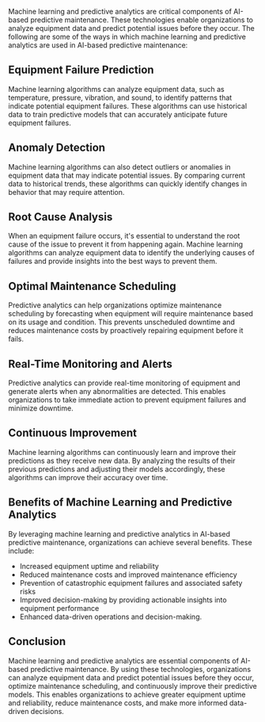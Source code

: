 
Machine learning and predictive analytics are critical components of AI-based predictive maintenance. These technologies enable organizations to analyze equipment data and predict potential issues before they occur. The following are some of the ways in which machine learning and predictive analytics are used in AI-based predictive maintenance:

Equipment Failure Prediction
----------------------------

Machine learning algorithms can analyze equipment data, such as temperature, pressure, vibration, and sound, to identify patterns that indicate potential equipment failures. These algorithms can use historical data to train predictive models that can accurately anticipate future equipment failures.

Anomaly Detection
-----------------

Machine learning algorithms can also detect outliers or anomalies in equipment data that may indicate potential issues. By comparing current data to historical trends, these algorithms can quickly identify changes in behavior that may require attention.

Root Cause Analysis
-------------------

When an equipment failure occurs, it's essential to understand the root cause of the issue to prevent it from happening again. Machine learning algorithms can analyze equipment data to identify the underlying causes of failures and provide insights into the best ways to prevent them.

Optimal Maintenance Scheduling
------------------------------

Predictive analytics can help organizations optimize maintenance scheduling by forecasting when equipment will require maintenance based on its usage and condition. This prevents unscheduled downtime and reduces maintenance costs by proactively repairing equipment before it fails.

Real-Time Monitoring and Alerts
-------------------------------

Predictive analytics can provide real-time monitoring of equipment and generate alerts when any abnormalities are detected. This enables organizations to take immediate action to prevent equipment failures and minimize downtime.

Continuous Improvement
----------------------

Machine learning algorithms can continuously learn and improve their predictions as they receive new data. By analyzing the results of their previous predictions and adjusting their models accordingly, these algorithms can improve their accuracy over time.

Benefits of Machine Learning and Predictive Analytics
-----------------------------------------------------

By leveraging machine learning and predictive analytics in AI-based predictive maintenance, organizations can achieve several benefits. These include:

* Increased equipment uptime and reliability
* Reduced maintenance costs and improved maintenance efficiency
* Prevention of catastrophic equipment failures and associated safety risks
* Improved decision-making by providing actionable insights into equipment performance
* Enhanced data-driven operations and decision-making.

Conclusion
----------

Machine learning and predictive analytics are essential components of AI-based predictive maintenance. By using these technologies, organizations can analyze equipment data and predict potential issues before they occur, optimize maintenance scheduling, and continuously improve their predictive models. This enables organizations to achieve greater equipment uptime and reliability, reduce maintenance costs, and make more informed data-driven decisions.
